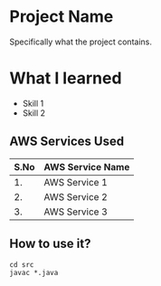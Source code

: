 # Project Name

Specifically what the project contains.

# What I learned

- Skill 1
- Skill 2


## AWS Services Used

| S.No | AWS Service Name |
| ---- | ---------------- |
| 1.   | AWS Service 1 |
| 2.   | AWS Service 2 |
| 3.   | AWS Service 3 |




## How to use it?

```
cd src
javac *.java
```
